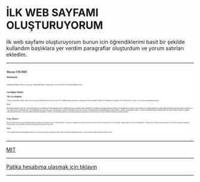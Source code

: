# İLK WEB SAYFAMI OLUŞTURUYORUM
ilk web sayfamı oluşturuyorum bunun icin öğrendiklerimi basit bir şekilde kullandım başlıklara yer verdim paragraflar oluşturdum ve yorum satırları ekledim.

***

![github](figures/ilkwebsayfam.PNG)
***

[MIT](https://choosealicense.com/licenses/mit/)
***

[Patika hesabıma ulaşmak için tıklayın](https://app.patika.dev/brnyldz)


****